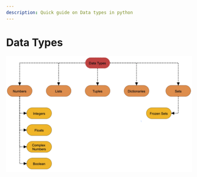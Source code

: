 ```yaml
---
description: Quick guide on Data types in python
---
```


# Data Types

![Data Types](.gitbook/assets/screenshot-2020-12-15-at-10.31.27-am.png)



